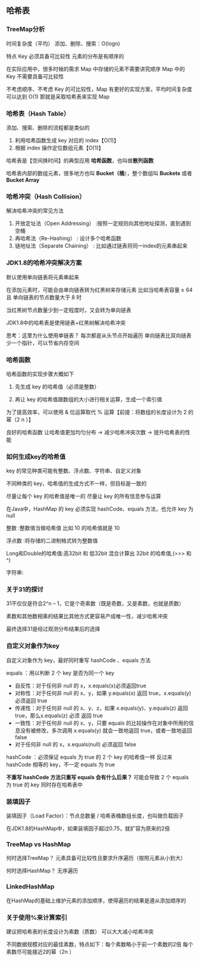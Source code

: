 ## 哈希表

### TreeMap分析

时间复杂度（平均） 添加、删除、搜索：O(logn)

特点 Key 必须具备可比较性 元素的分布是有顺序的

在实际应用中，很多时候的需求 Map 中存储的元素不需要讲究顺序 Map 中的 Key 不需要具备可比较性

不考虑顺序、不考虑 Key 的可比较性，Map 有更好的实现方案，平均时间复杂度可以达到 O(1) 那就是采取哈希表来实现 Map

### 哈希表（Hash Table）

添加、搜索、删除的流程都是类似的

1. 利用哈希函数生成 key 对应的 index【O(1)】
2. 根据 index 操作定位数组元素【O(1)】

哈希表是【空间换时间】的典型应用 **哈希函数**，也叫做**散列函数** 

哈希表内部的数组元素，很多地方也叫 **Bucket（桶**），整个数组叫 **Buckets** 或者 **Bucket Array**

### 哈希冲突（Hash Collision）

解决哈希冲突的常见方法

1. 开放定址法（Open Addressing） :按照一定规则向其他地址探测，直到遇到空桶
2. 再哈希法（Re-Hashing） : 设计多个哈希函数
3. 链地址法（Separate Chaining） : 比如通过链表将同一index的元素串起来

### JDK1.8的哈希冲突解决方案

默认使用单向链表将元素串起来

在添加元素时，可能会由单向链表转为红黑树来存储元素 比如当哈希表容量 ≥ 64 且 单向链表的节点数量大于 8 时

当红黑树节点数量少到一定程度时，又会转为单向链表

JDK1.8中的哈希表是使用链表+红黑树解决哈希冲突

思考：这里为什么使用单链表？ 每次都是从头节点开始遍历 单向链表比双向链表少一个指针，可以节省内存空间

### 哈希函数

哈希函数的实现步骤大概如下

1. 先生成 key 的哈希值（必须是整数）

2. 再让 key 的哈希值跟数组的大小进行相关运算，生成一个索引值

为了提高效率，可以使用 & 位运算取代 % 运算【前提：将数组的长度设计为 2 的幂（2 n ）】

良好的哈希函数 让哈希值更加均匀分布 → 减少哈希冲突次数 → 提升哈希表的性能

### 如何生成key的哈希值

key 的常见种类可能有整数、浮点数、字符串、自定义对象 

不同种类的 key，哈希值的生成方式不一样，但目标是一致的 

尽量让每个 key 的哈希值是唯一的 尽量让 key 的所有信息参与运算

在Java中，HashMap 的 key 必须实现 hashCode、equals 方法，也允许 key 为 null

整数 :整数值当做哈希值 比如 10 的哈希值就是 10

浮点数 :将存储的二进制格式转为整数值

Long和Double的哈希值:高32bit 和 低32bit 混合计算出 32bit 的哈希值,(>>> 和 ^)

字符串:

### 关于31的探讨

31不仅仅是符合2^n – 1，它是个奇素数（既是奇数，又是素数，也就是质数） 

素数和其他数相乘的结果比其他方式更容易产成唯一性，减少哈希冲突 

最终选择31是经过观测分布结果后的选择

### 自定义对象作为key

自定义对象作为 key，最好同时重写 hashCode 、equals 方法 

equals ：用以判断 2 个 key 是否为同一个 key 

- 自反性：对于任何非 null 的 x，x.equals(x)必须返回true 
- 对称性：对于任何非 null 的 x、y，如果 y.equals(x) 返回 true，x.equals(y) 必须返回 true 
- 传递性：对于任何非 null 的 x、y、z，如果 x.equals(y)、y.equals(z) 返回 true，那么x.equals(z) 必须 返回 true 
- 一致性：对于任何非 null 的 x、y，只要 equals 的比较操作在对象中所用的信息没有被修改，多次调用 x.equals(y) 就会一致地返回 true，或者一致地返回 false 
- 对于任何非 null 的 x，x.equals(null) 必须返回 false 

hashCode ：必须保证 equals 为 true 的 2 个 key 的哈希值一样 反过来 hashCode 相等的 key，不一定 equals 为 true

**不重写 hashCode 方法只重写 equals 会有什么后果？** 可能会导致 2 个 equals 为 true 的 key 同时存在哈希表中

### 装填因子

装填因子（Load Factor）：节点总数量 / 哈希表桶数组长度，也叫做负载因子

在JDK1.8的HashMap中，如果装填因子超过0.75，就扩容为原来的2倍

### TreeMap vs HashMap

何时选择TreeMap？ 元素具备可比较性且要求升序遍历（按照元素从小到大）

何时选择HashMap？ 无序遍历

### LinkedHashMap

在HashMap的基础上维护元素的添加顺序，使得遍历的结果是遵从添加顺序的

### 关于使用%来计算索引

建议把哈希表的长度设计为素数（质数） 可以大大减小哈希冲突

不同数据规模对应的最佳素数，特点如下：每个素数略小于前一个素数的2倍 每个素数尽可能接近2的幂（2n ）